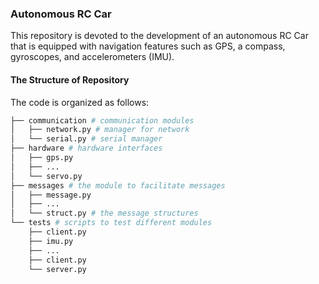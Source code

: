 ### Autonomous RC Car

This repository is devoted to the development of an autonomous RC Car that is equipped with navigation features such as GPS, a compass, gyroscopes, and accelerometers (IMU). 

<!-- These components allow the car to make quick and accurate navigational decisions in order to reach its destination with minimal input from the user. Furthermore, the car's autonomous capabilities are enhanced by its ability to process data from its environment in real-time. -->

#### The Structure of Repository
The code is organized as follows:

```bash
├── communication # communication modules
│   ├── network.py # manager for network
│   └── serial.py # serial manager
├── hardware # hardware interfaces 
│   ├── gps.py
│   ├── ...
│   └── servo.py
├── messages # the module to facilitate messages 
│   ├── message.py
│   ├── ...
│   └── struct.py # the message structures
└── tests # scripts to test different modules
    ├── client.py
    ├── imu.py
    ├── ...
    ├── client.py
    └── server.py
```
